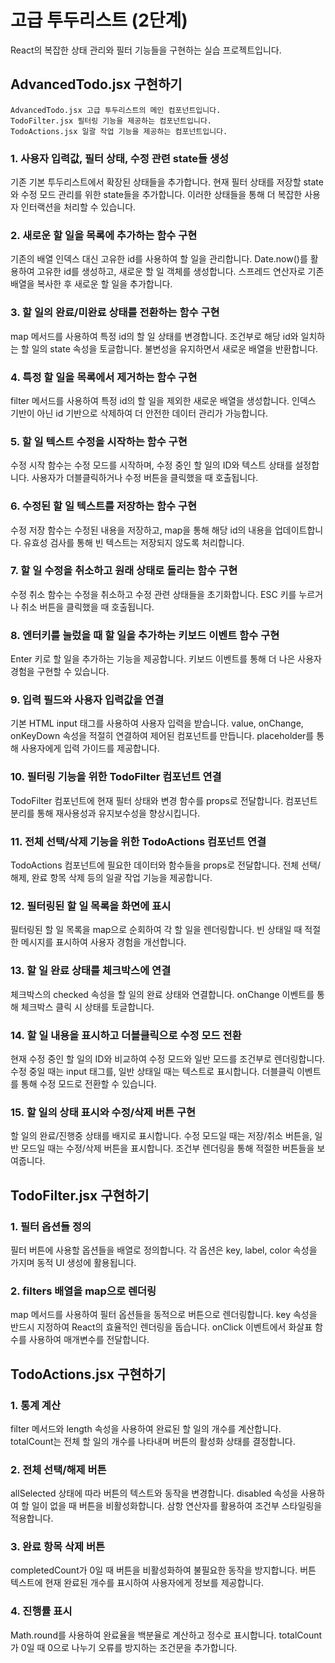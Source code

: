 # 고급 투두리스트 (2단계)

React의 복잡한 상태 관리와 필터 기능들을 구현하는 실습 프로젝트입니다.

## AdvancedTodo.jsx 구현하기

```
AdvancedTodo.jsx 고급 투두리스트의 메인 컴포넌트입니다.
TodoFilter.jsx 필터링 기능을 제공하는 컴포넌트입니다.
TodoActions.jsx 일괄 작업 기능을 제공하는 컴포넌트입니다.
```

### 1. 사용자 입력값, 필터 상태, 수정 관련 state들 생성

기존 기본 투두리스트에서 확장된 상태들을 추가합니다.
현재 필터 상태를 저장할 state와 수정 모드 관리를 위한 state들을 추가합니다.
이러한 상태들을 통해 더 복잡한 사용자 인터랙션을 처리할 수 있습니다.

### 2. 새로운 할 일을 목록에 추가하는 함수 구현

기존의 배열 인덱스 대신 고유한 id를 사용하여 할 일을 관리합니다.
Date.now()를 활용하여 고유한 id를 생성하고, 새로운 할 일 객체를 생성합니다.
스프레드 연산자로 기존 배열을 복사한 후 새로운 할 일을 추가합니다.

### 3. 할 일의 완료/미완료 상태를 전환하는 함수 구현

map 메서드를 사용하여 특정 id의 할 일 상태를 변경합니다.
조건부로 해당 id와 일치하는 할 일의 state 속성을 토글합니다.
불변성을 유지하면서 새로운 배열을 반환합니다.

### 4. 특정 할 일을 목록에서 제거하는 함수 구현

filter 메서드를 사용하여 특정 id의 할 일을 제외한 새로운 배열을 생성합니다.
인덱스 기반이 아닌 id 기반으로 삭제하여 더 안전한 데이터 관리가 가능합니다.

### 5. 할 일 텍스트 수정을 시작하는 함수 구현

수정 시작 함수는 수정 모드를 시작하며, 수정 중인 할 일의 ID와 텍스트 상태를 설정합니다.
사용자가 더블클릭하거나 수정 버튼을 클릭했을 때 호출됩니다.

### 6. 수정된 할 일 텍스트를 저장하는 함수 구현

수정 저장 함수는 수정된 내용을 저장하고, map을 통해 해당 id의 내용을 업데이트합니다.
유효성 검사를 통해 빈 텍스트는 저장되지 않도록 처리합니다.

### 7. 할 일 수정을 취소하고 원래 상태로 돌리는 함수 구현

수정 취소 함수는 수정을 취소하고 수정 관련 상태들을 초기화합니다.
ESC 키를 누르거나 취소 버튼을 클릭했을 때 호출됩니다.

### 8. 엔터키를 눌렀을 때 할 일을 추가하는 키보드 이벤트 함수 구현

Enter 키로 할 일을 추가하는 기능을 제공합니다.
키보드 이벤트를 통해 더 나은 사용자 경험을 구현할 수 있습니다.

### 9. 입력 필드와 사용자 입력값을 연결

기본 HTML input 태그를 사용하여 사용자 입력을 받습니다.
value, onChange, onKeyDown 속성을 적절히 연결하여 제어된 컴포넌트를 만듭니다.
placeholder를 통해 사용자에게 입력 가이드를 제공합니다.

### 10. 필터링 기능을 위한 TodoFilter 컴포넌트 연결

TodoFilter 컴포넌트에 현재 필터 상태와 변경 함수를 props로 전달합니다.
컴포넌트 분리를 통해 재사용성과 유지보수성을 향상시킵니다.

### 11. 전체 선택/삭제 기능을 위한 TodoActions 컴포넌트 연결

TodoActions 컴포넌트에 필요한 데이터와 함수들을 props로 전달합니다.
전체 선택/해제, 완료 항목 삭제 등의 일괄 작업 기능을 제공합니다.

### 12. 필터링된 할 일 목록을 화면에 표시

필터링된 할 일 목록을 map으로 순회하여 각 할 일을 렌더링합니다.
빈 상태일 때 적절한 메시지를 표시하여 사용자 경험을 개선합니다.

### 13. 할 일 완료 상태를 체크박스에 연결

체크박스의 checked 속성을 할 일의 완료 상태와 연결합니다.
onChange 이벤트를 통해 체크박스 클릭 시 상태를 토글합니다.

### 14. 할 일 내용을 표시하고 더블클릭으로 수정 모드 전환

현재 수정 중인 할 일의 ID와 비교하여 수정 모드와 일반 모드를 조건부로 렌더링합니다.
수정 중일 때는 input 태그를, 일반 상태일 때는 텍스트로 표시합니다.
더블클릭 이벤트를 통해 수정 모드로 전환할 수 있습니다.

### 15. 할 일의 상태 표시와 수정/삭제 버튼 구현

할 일의 완료/진행중 상태를 배지로 표시합니다.
수정 모드일 때는 저장/취소 버튼을, 일반 모드일 때는 수정/삭제 버튼을 표시합니다.
조건부 렌더링을 통해 적절한 버튼들을 보여줍니다.

## TodoFilter.jsx 구현하기

### 1. 필터 옵션들 정의

필터 버튼에 사용할 옵션들을 배열로 정의합니다.
각 옵션은 key, label, color 속성을 가지며 동적 UI 생성에 활용됩니다.

### 2. filters 배열을 map으로 렌더링

map 메서드를 사용하여 필터 옵션들을 동적으로 버튼으로 렌더링합니다.
key 속성을 반드시 지정하여 React의 효율적인 렌더링을 돕습니다.
onClick 이벤트에서 화살표 함수를 사용하여 매개변수를 전달합니다.

## TodoActions.jsx 구현하기

### 1. 통계 계산

filter 메서드와 length 속성을 사용하여 완료된 할 일의 개수를 계산합니다.
totalCount는 전체 할 일의 개수를 나타내며 버튼의 활성화 상태를 결정합니다.

### 2. 전체 선택/해제 버튼

allSelected 상태에 따라 버튼의 텍스트와 동작을 변경합니다.
disabled 속성을 사용하여 할 일이 없을 때 버튼을 비활성화합니다.
삼항 연산자를 활용하여 조건부 스타일링을 적용합니다.

### 3. 완료 항목 삭제 버튼

completedCount가 0일 때 버튼을 비활성화하여 불필요한 동작을 방지합니다.
버튼 텍스트에 현재 완료된 개수를 표시하여 사용자에게 정보를 제공합니다.

### 4. 진행률 표시

Math.round를 사용하여 완료율을 백분율로 계산하고 정수로 표시합니다.
totalCount가 0일 때 0으로 나누기 오류를 방지하는 조건문을 추가합니다.
